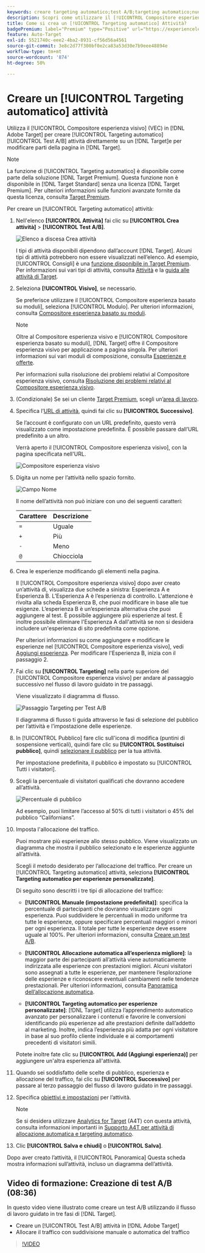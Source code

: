 ```yaml
---
keywords: creare targeting automatico;test A/B;targeting automatico;nuova attività A/B;targeting automatico;targeting automatico per esperienze personalizzate;personalizzato;ottimizzazione
description: Scopri come utilizzare il [!UICONTROL Compositore esperienza visivo] (VEC) in [!DNL Adobe Target] per creare un [!UICONTROL Targeting automatico] Attività test A/B.
title: Come si crea un [!UICONTROL Targeting automatico] Attività?
badgePremium: label="Premium" type="Positive" url="https://experienceleague.adobe.com/docs/target/using/introduction/intro.html?lang=en#premium newtab=true" tooltip="Vedi cosa è incluso in Target Premium."
feature: Auto-Target
exl-id: 5521740c-eee2-4ba2-8931-cf56d56a4561
source-git-commit: 3e8c2d77f300bf0e2ca83a53d30e7b9eee48894e
workflow-type: tm+mt
source-wordcount: '874'
ht-degree: 50%

---
```


# Creare un [!UICONTROL Targeting automatico] attività

Utilizza il [!UICONTROL Compositore esperienza visivo] (VEC) in [!DNL Adobe Target] per creare [!UICONTROL Targeting automatico] [!UICONTROL Test A/B] attività direttamente su un [!DNL Target]e per modificare parti della pagina in [!DNL Target].

>[!NOTE]
>
>La funzione di [!UICONTROL Targeting automatico] è disponibile come parte della soluzione [!DNL Target Premium]. Questa funzione non è disponibile in [!DNL Target Standard] senza una licenza [!DNL Target Premium]. Per ulteriori informazioni sulle funzioni avanzate fornite da questa licenza, consulta [Target Premium](/help/main/c-intro/intro.md).

Per creare un [!UICONTROL Targeting automatico] attività:

1. Nell&#39;elenco **[!UICONTROL Attività]** fai clic su **[!UICONTROL Crea attività]** > **[!UICONTROL Test A/B]**.

   ![Elenco a discesa Crea attività](/help/main/c-activities/t-test-ab/t-test-create-ab/assets/ab_select-new.png)

   I tipi di attività disponibili dipendono dall’account [!DNL Target]. Alcuni tipi di attività potrebbero non essere visualizzati nell’elenco. Ad esempio, [!UICONTROL Consigli] è una [funzione disponibile in Target Premium](/help/main/c-intro/intro.md#premium). Per informazioni sui vari tipi di attività, consulta [Attività](/help/main/c-activities/activities.md) e la [guida alle attività di Target](/help/main/c-activities/target-activities-guide.md).

1. Seleziona **[!UICONTROL Visivo]**, se necessario.

   Se preferisce utilizzare il [!UICONTROL Compositore esperienza basato su moduli], seleziona [!UICONTROL Modulo]. Per ulteriori informazioni, consulta [Compositore esperienza basato su moduli](/help/main/c-experiences/form-experience-composer.md).

   >[!NOTE]
   >
   >Oltre al Compositore esperienza visivo e [!UICONTROL Compositore esperienza basato su moduli], [!DNL Target] offre il Compositore esperienza visivo per applicazione a pagina singola. Per ulteriori informazioni sui vari moduli di composizione, consulta [Esperienze e offerte](/help/main/c-experiences/experiences.md).
   >
   >Per informazioni sulla risoluzione dei problemi relativi al Compositore esperienza visivo, consulta [Risoluzione dei problemi relativi al Compositore esperienza visivo](/help/main/c-experiences/c-visual-experience-composer/r-troubleshoot-composer/troubleshoot-composer.md).

1. (Condizionale) Se sei un cliente [Target Premium](/help/main/c-intro/intro.md#premium), scegli un’[area di lavoro](/help/main/administrating-target/c-user-management/property-channel/property-channel.md).

1. Specifica l’[URL di attività](/help/main/c-activities/t-test-ab/t-test-create-ab/ab-activity-url.md), quindi fai clic su **[!UICONTROL Successivo]**.

   Se l’account è configurato con un URL predefinito, questo verrà visualizzato come impostazione predefinita. È possibile passare dall’URL predefinito a un altro.

   Verrà aperto il [!UICONTROL Compositore esperienza visivo], con la pagina specificata nell&#39;URL.

   ![Compositore esperienza visivo](/help/main/c-activities/t-test-ab/t-test-create-ab/assets/vec-new.png)

1. Digita un nome per l’attività nello spazio fornito.

   ![Campo Nome](/help/main/c-activities/t-test-ab/t-test-create-ab/assets/ab_newname-new.png)

   Il nome dell’attività non può iniziare con uno dei seguenti caratteri:

   | Carattere | Descrizione |
   |--- |--- |
   | `=` | Uguale |
   | `+` | Più |
   | `-` | Meno |
   | `@` | Chiocciola |

1. Crea le esperienze modificando gli elementi nella pagina.

   Il [!UICONTROL Compositore esperienza visivo] dopo aver creato un’attività di, visualizza due schede a sinistra: Esperienza A e Esperienza B. L’Esperienza A è l’esperienza di controllo. L&#39;attenzione è rivolta alla scheda Esperienza B, che puoi modificare in base alle tue esigenze. L’esperienza B è un’esperienza alternativa che puoi aggiungere al test. È possibile aggiungere più esperienze al test. È inoltre possibile eliminare l&#39;Esperienza A dall&#39;attività se non si desidera includere un&#39;esperienza di sito predefinita come opzione.

   Per ulteriori informazioni su come aggiungere e modificare le esperienze nel [!UICONTROL Compositore esperienza visivo], vedi [Aggiungi esperienza](/help/main/c-activities/t-test-ab/t-test-create-ab/ab-add-experience.md). Per modificare l&#39;Esperienza B, inizia con il passaggio 2.

1. Fai clic su **[!UICONTROL Targeting]** nella parte superiore del [!UICONTROL Compositore esperienza visivo] per andare al passaggio successivo nel flusso di lavoro guidato in tre passaggi.

   Viene visualizzato il diagramma di flusso.

   ![Passaggio Targeting per Test A/B](/help/main/c-activities/t-test-ab/t-test-create-ab/assets/ab_flow-new.png)

   Il diagramma di flusso ti guida attraverso le fasi di selezione del pubblico per l’attività e l’impostazione delle esperienze.

1. In [!UICONTROL Pubblico] fare clic sull&#39;icona di modifica (puntini di sospensione verticali), quindi fare clic su **[!UICONTROL Sostituisci pubblico]**, quindi [selezionare il pubblico](/help/main/c-activities/t-test-ab/t-test-create-ab/ab-audience.md) per la tua attività.

   Per impostazione predefinita, il pubblico è impostato su [!UICONTROL Tutti i visitatori].

1. Scegli la percentuale di visitatori qualificati che dovranno accedere all’attività.

   ![Percentuale di pubblico](/help/main/c-activities/t-test-ab/t-test-create-ab/assets/audperc-new.png)

   Ad esempio, puoi limitare l’accesso al 50% di tutti i visitatori o 45% del pubblico “Californians”.

1. Imposta l&#39;allocazione del traffico.

   Puoi mostrare più esperienze allo stesso pubblico. Viene visualizzato un diagramma che mostra il pubblico selezionato e le esperienze aggiunte all’attività.

   Scegli il metodo desiderato per l’allocazione del traffico. Per creare un [!UICONTROL Targeting automatico] attività, seleziona **[!UICONTROL Targeting automatico per esperienze personalizzate]**.

   Di seguito sono descritti i tre tipi di allocazione del traffico:

   * **[!UICONTROL Manuale (impostazione predefinita)]**: specifica la percentuale di partecipanti che dovranno visualizzare ogni esperienza. Puoi suddividere le percentuali in modo uniforme tra tutte le esperienze, oppure specificare percentuali maggiori o minori per ogni esperienza. Il totale per tutte le esperienze deve essere uguale al 100%. Per ulteriori informazioni, consulta [Creare un test A/B](/help/main/c-activities/t-test-ab/t-test-create-ab/test-create-ab.md).

   * **[!UICONTROL Allocazione automatica all’esperienza migliore]**: la maggior parte dei partecipanti all’attività viene automaticamente indirizzata alle esperienze con prestazioni migliori. Alcuni visitatori sono assegnati a tutte le esperienze, per mantenere l’esplorazione delle esperienze e riconoscere eventuali cambiamenti nelle tendenze prestazionali. Per ulteriori informazioni, consulta [Panoramica dell’allocazione automatica](/help/main/c-activities/automated-traffic-allocation/automated-traffic-allocation.md).

   * **[!UICONTROL Targeting automatico per esperienze personalizzate]**: [!DNL Target] utilizza l’apprendimento automatico avanzato per personalizzare i contenuti e favorire le conversioni identificando più esperienze ad alte prestazioni definite dall’addetto al marketing. Inoltre, indica l’esperienza più adatta per ogni visitatore in base al suo profilo cliente individuale e ai comportamenti precedenti di visitatori simili.

   Potete inoltre fate clic su **[!UICONTROL Add  (Aggiungi esperienza)]** per aggiungere un&#39;altra esperienza all&#39;attività.

1. Quando sei soddisfatto delle scelte di pubblico, esperienza e allocazione del traffico, fai clic su **[!UICONTROL Successivo]** per passare al terzo passaggio del flusso di lavoro guidato in tre passaggi.

1. Specifica [obiettivi e impostazioni](/help/main/c-activities/t-test-ab/t-test-create-ab/ab-goals-and-settings.md) per l’attività.

   >[!NOTE]
   >
   >Se si desidera utilizzare [Analytics for Target](/help/main/c-integrating-target-with-mac/a4t/a4t.md) (A4T) con questa attività, consulta informazioni importanti in [Supporto A4T per attività di allocazione automatica e targeting automatico](/help/main/c-integrating-target-with-mac/a4t/a4t-at-aa.md).

1. Clic **[!UICONTROL Salva e chiudi]** o **[!UICONTROL Salva]**.

Dopo aver creato l’attività, il [!UICONTROL Panoramica] Questa scheda mostra informazioni sull’attività, incluso un diagramma dell’attività.

## Video di formazione: Creazione di test A/B (08:36)

In questo video viene illustrato come creare un test A/B utilizzando il flusso di lavoro guidato in tre fasi di [!DNL Target].

* Creare un [!UICONTROL Test A/B] attività in [!DNL Adobe Target]
* Allocare il traffico con suddivisione manuale o automatica del traffico

>[!VIDEO](https://video.tv.adobe.com/v/17391)
